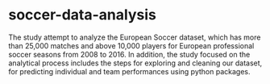 # soccer-data-analysis
The study attempt to analyze the European Soccer dataset, which has more than 25,000 matches and above 10,000 players for European professional soccer seasons from 2008 to 2016. In addition, the study focused on the analytical process includes the steps for exploring and cleaning our dataset,  for predicting individual and team performances using python packages.
